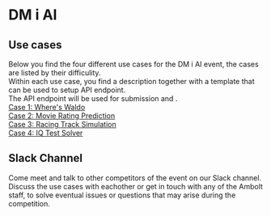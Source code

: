 # DM i AI





<h2>Use cases</h2>
Below you find the four different use cases for the  DM i AI event, the cases are listed by their difficulity. <br>
Within each use case, you find a description together with a template that can be used to setup API endpoint. <br> 
The API endpoint will be used for submission and . <br>
<a href="https://github.com/amboltio/DM-i-AI/tree/main/Case1">Case 1: Where's Waldo</a> <br>
<a href="https://github.com/amboltio/DM-i-AI/tree/main/Case2">Case 2: Movie Rating Prediction</a> <br>
<a href="https://github.com/amboltio/DM-i-AI/tree/main/Case3">Case 3: Racing Track Simulation</a> <br>
<a href="https://github.com/amboltio/DM-i-AI/tree/main/Case4">Case 4: IQ Test Solver</a> <br>


<h2>Slack Channel</h2>
Come meet and talk to other competitors of the event on our Slack channel. Discuss the use cases with eachother or get in touch with any of the Ambolt staff, to solve eventual issues or questions that may arise during the competition.

